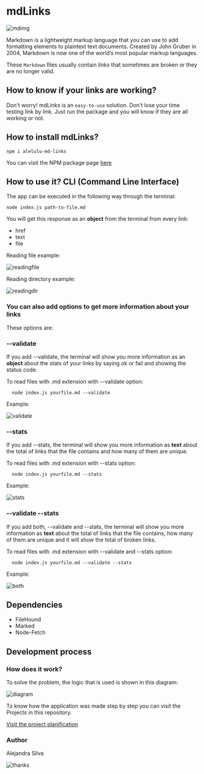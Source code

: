 # mdLinks

![mdimg](https://upload.wikimedia.org/wikipedia/commons/thumb/4/48/Markdown-mark.svg/250px-Markdown-mark.svg.png)

Markdown is a lightweight markup language that you can use to add formatting elements to plaintext text documents. Created by John Gruber in 2004, Markdown is now one of the world’s most popular markup languages.


These `Markdown` files usually contain _links_ that sometimes are broken or they are no longer valid. 

## How to know if your links are working?

Don't worry! mdLinks is an `easy-to-use` solution. Don't lose your time testing link by link. Just run the package and you will know if they are all working or not.

## How to install mdLinks?

    npm i alelulu-md-links

You can visit the NPM package page [here](https://www.npmjs.com/package/alelulu-md-links)

## How to use it? CLI (Command Line Interface)

The app can be executed in the following way through the terminal:

    node index.js path-to-file.md

You will get this response as an __object__ from the terminal from every link:
- href
- text
- file

Reading file example:

![readingfile](https://github.com/alelulu/SCL009-md-links/blob/master/src/img/readme.PNG?raw=true)

Reading directory example:

![readingdir](https://github.com/alelulu/SCL009-md-links/blob/master/src/img/readme1.PNG?raw=true)

### You can also add __options__ to get more information about your links

These options are: 

### __--validate__

  If you add --validate, the terminal will show you more information as an __object__ about the stats of your links by saying ok or fail and showing the status code.

  To read files with .md extension with --validate option:

      node index.js yourfile.md --validate

  Example: 
  
  ![validate](https://github.com/alelulu/SCL009-md-links/blob/master/src/img/readme2.PNG?raw=true)


### __--stats__

  If you add --stats, the terminal will show you more information as __text__ about the total of links that the file contains and how many of them are unique.

  To read files with .md extension with --stats option:

      node index.js yourfile.md --stats

  Example: 
  
  ![stats](https://github.com/alelulu/SCL009-md-links/blob/master/src/img/readme3.PNG?raw=true)

### __--validate --stats__

  If you add both, --validate and --stats, the terminal will show you more information as __text__ about the total of links that the file contains, how many of them are unique and it will show the total of broken links.

  To read files with .md extension with --validate and --stats option:

      node index.js yourfile.md --validate --stats

  Example: 
  
  ![both](https://github.com/alelulu/SCL009-md-links/blob/master/src/img/readme4.PNG?raw=true)

## Dependencies

- FileHound
- Marked
- Node-Fetch

## Development process

### How does it work?

To solve the problem, the logic that is used is shown in this diagram:

![diagram](https://github.com/alelulu/SCL009-md-links/blob/master/src/img/diagram.png?raw=true)


To know how the application was made step by step you can visit the Projects in this repository.

[Visit the project planification](https://github.com/alelulu/SCL009-md-links/projects/1)

### Author

Alejandra Silva

![thanks](https://github.com/alelulu/SCL009-md-links/blob/master/src/img/thanks.PNG?raw=true)